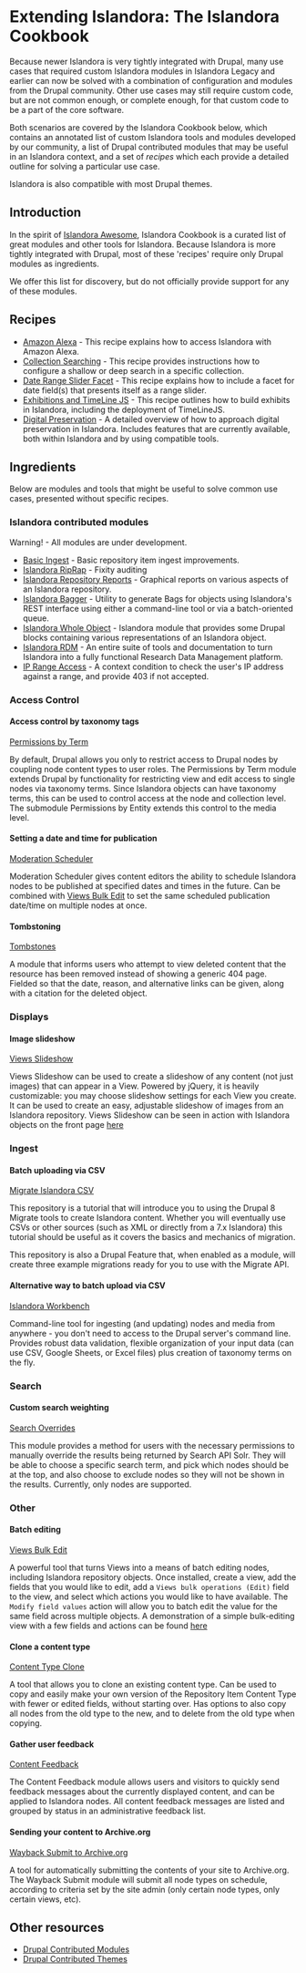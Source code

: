 # Extending Islandora: The Islandora Cookbook

Because newer Islandora is very tightly integrated with Drupal, many use cases that required custom Islandora modules in Islandora Legacy and earlier can now be solved with a combination of configuration and modules from the Drupal community. Other use cases may still require custom code, but are not common enough, or complete enough, for that custom code to be a part of the core software.

Both scenarios are covered by the Islandora Cookbook below, which contains an annotated list of custom Islandora tools and modules developed by our community, a list of Drupal contributed modules that may be useful in an Islandora context, and a set of _recipes_ which each provide a detailed outline for solving a particular use case.

Islandora is also compatible with most Drupal themes.

## Introduction

In the spirit of [Islandora Awesome](https://github.com/Islandora-Labs/islandora_awesome), Islandora Cookbook is a curated list of great modules and other tools for Islandora. Because Islandora is more tightly integrated with Drupal, most of these 'recipes' require only Drupal modules as ingredients.

We offer this list for discovery, but do not officially provide support for any of these modules.

## Recipes

- [Amazon Alexa](recipes/alexa-search.md) - This recipe explains how to access Islandora with Amazon Alexa.
- [Collection Searching](https://github.com/Islandora-Labs/Islandora-Cookbook/blob/main/recipes/collection_search.md) -
This recipe provides instructions how to configure a shallow or deep search in a specific collection.
- [Date Range Slider Facet](https://github.com/Islandora-Labs/Islandora-Cookbook/blob/main/recipes/date_range_slider_facet.md) - This recipe explains how to include a facet for date field(s) that presents itself as a range slider.
- [Exhibitions and TimeLine JS](https://github.com/Islandora-Labs/Islandora-Cookbook/blob/main/recipes/exhibitions.md) - This recipe outlines how to build exhibits in Islandora, including the deployment of TimeLineJS.
- [Digital Preservation](https://github.com/mjordan/digital_preservation_using_islandora) - A detailed overview of how to approach digital preservation in Islandora. Includes features that are currently available, both within Islandora and by using compatible tools.

## Ingredients

Below are modules and tools that might be useful to solve common use cases, presented without specific recipes.

### Islandora contributed modules

Warning! - All modules are under development.

* [Basic Ingest](https://github.com/discoverygarden/basic_ingest) - Basic repository item ingest improvements.
* [Islandora RipRap](https://github.com/mjordan/islandora_riprap) - Fixity auditing
* [Islandora Repository Reports](https://github.com/mjordan/islandora_repository_reports) - Graphical reports on various aspects of an Islandora repository.
* [Islandora Bagger](https://github.com/mjordan/islandora_bagger) - Utility to generate Bags for objects using Islandora's REST interface using either a command-line tool or via a batch-oriented queue.
* [Islandora Whole Object](https://github.com/mjordan/islandora_whole_object) - Islandora module that provides some Drupal blocks containing various representations of an Islandora object.
* [Islandora RDM](https://github.com/roblib/islandora_rdm) - An entire suite of tools and documentation to turn Islandora into a fully functional Research Data Management platform.
* [IP Range Access](https://github.com/mjordan/ip_range_access) - A context condition to check the user's IP address against a range, and provide 403 if not accepted.

### Access Control

#### Access control by taxonomy tags

[Permissions by Term](https://www.drupal.org/project/permissions_by_term)

By default, Drupal allows you only to restrict access to Drupal nodes by coupling node content types to user roles. The Permissions by Term module extends Drupal by functionality for restricting view and edit access to single nodes via taxonomy terms. Since Islandora objects can have taxonomy terms, this can be used to control access at the node and collection level. The submodule Permissions by Entity extends this control to the media level.

#### Setting a date and time for publication

[Moderation Scheduler](https://www.drupal.org/project/moderation_scheduler)

Moderation Scheduler gives content editors the ability to schedule Islandora nodes to be published at specified dates and times in the future. Can be combined with [Views Bulk Edit](https://www.drupal.org/project/views_bulk_edit) to set the same scheduled publication date/time on multiple nodes at once.

#### Tombstoning

[Tombstones](https://www.drupal.org/project/tombstones)

A module that informs users who attempt to view deleted content that the resource has been removed instead of showing a generic 404 page. Fielded so that the date, reason, and alternative links can be given, along with a citation for the deleted object.

### Displays

#### Image slideshow

[Views Slideshow](https://www.drupal.org/project/views_slideshow)

Views Slideshow can be used to create a slideshow of any content (not just images) that can appear in a View. Powered by jQuery, it is heavily customizable: you may choose slideshow settings for each View you create. It can be used to create an easy, adjustable slideshow of images from an Islandora repository. Views Slideshow can be seen in action with Islandora objects on the front page [here](http://future.islandora.ca/)

### Ingest

#### Batch uploading via CSV

[Migrate Islandora CSV](https://github.com/Islandora-CLAW/migrate_islandora_csv)

This repository is a tutorial that will introduce you to using the Drupal 8 Migrate tools to create Islandora content. Whether you will eventually use CSVs or other sources (such as XML or directly from a 7.x Islandora) this tutorial should be useful as it covers the basics and mechanics of migration.

This repository is also a Drupal Feature that, when enabled as a module, will create three example migrations ready for you to use with the Migrate API.

#### Alternative way to batch upload via CSV

[Islandora Workbench](https://github.com/mjordan/islandora_workbench)

Command-line tool for ingesting (and updating) nodes and media from anywhere - you don't need to access to the Drupal server's command line. Provides robust data validation, flexible organization of your input data (can use CSV, Google Sheets, or Excel files) plus creation of taxonomy terms on the fly.

### Search

#### Custom search weighting

[Search Overrides](https://www.drupal.org/project/search_overrides)

This module provides a method for users with the necessary permissions to manually override the results being returned by Search API Solr. They will be able to choose a specific search term, and pick which nodes should be at the top, and also choose to exclude nodes so they will not be shown in the results. Currently, only nodes are supported.

### Other

#### Batch editing

[Views Bulk Edit](https://www.drupal.org/project/views_bulk_edit)

A powerful tool that turns Views into a means of batch editing nodes, including Islandora repository objects. Once installed, create a view, add the fields that you would like to edit, add a `Views bulk operations (Edit)` field to the view, and select which actions you would like to have available. The `Modify field values` action will allow you to batch edit the value for the same field across multiple objects. A demonstration of a simple bulk-editing view with a few fields and actions can be found [here](http://future.islandora.ca/islandora-batch-edit)

#### Clone a content type

[Content Type Clone](https://www.drupal.org/project/content_type_clone)

A tool that allows you to clone an existing content type. Can be used to copy and easily make your own version of the Repository Item Content Type with fewer or edited fields, without starting over. Has options to also copy all nodes from the old type to the new, and to delete from the old type when copying.

#### Gather user feedback

[Content Feedback](https://www.drupal.org/project/content_feedback)

The Content Feedback module allows users and visitors to quickly send feedback messages about the currently displayed content, and can be applied to Islandora nodes. All content feedback messages are listed and grouped by status in an administrative feedback list.

#### Sending your content to Archive.org

[Wayback Submit to Archive.org](https://www.drupal.org/project/wayback_submit_archive)

A tool for automatically submitting the contents of your site to Archive.org. The Wayback Submit module will submit all node types on schedule, according to criteria set by the site admin (only certain node types, only certain views, etc).

## Other resources

- [Drupal Contributed Modules](https://www.drupal.org/docs/8/modules)
- [Drupal Contributed Themes](https://www.drupal.org/docs/8/themes)
